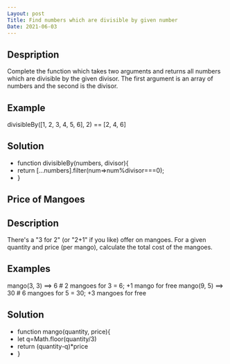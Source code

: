 ```yaml
---
Layout: post
Title: Find numbers which are divisible by given number
Date: 2021-06-03
---
```


## Despription

Complete the function which takes two arguments and returns all numbers which are divisible by the given divisor. The first argument is an array of numbers and the second is the divisor.

## Example

divisibleBy([1, 2, 3, 4, 5, 6], 2) == [2, 4, 6]

## Solution

- function divisibleBy(numbers, divisor){
- return [...numbers].filter(num=>num%divisor===0);
- }

## Price of Mangoes

## Description

There's a "3 for 2" (or "2+1" if you like) offer on mangoes. For a given quantity and price (per mango), calculate the total cost of the mangoes.

## Examples

mango(3, 3) ==> 6 # 2 mangoes for 3 = 6; +1 mango for free
mango(9, 5) ==> 30 # 6 mangoes for 5 = 30; +3 mangoes for free

## Solution

- function mango(quantity, price){
- let q=Math.floor(quantity/3)
- return (quantity-q)\*price
- }
